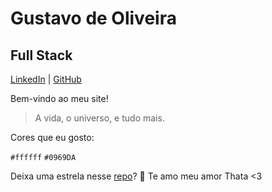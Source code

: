 # Gustavo de Oliveira
## Full Stack

[LinkedIn](https://github.com/gusosilva/gusosilva.com/) | [GitHub](https://github.com/gusosilva/gusosilva.com/)

Bem-vindo ao meu site!

> A vida, o universo, e tudo mais.

Cores que eu gosto:

`#ffffff`
`#0969DA`

Deixa uma estrela nesse [repo](https://github.com/gusosilva/gusosilva.com/)? :star2:
Te amo meu amor Thata <3
